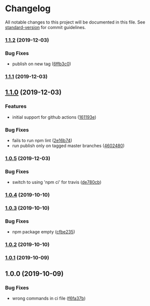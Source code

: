 # Changelog

All notable changes to this project will be documented in this file. See [standard-version](https://github.com/conventional-changelog/standard-version) for commit guidelines.

### [1.1.2](https://github.com/joelsummerfield/experiment.typescript-library/compare/v1.1.1...v1.1.2) (2019-12-03)


### Bug Fixes

* publish on new tag ([6ffb3c0](https://github.com/joelsummerfield/experiment.typescript-library/commit/6ffb3c00fdad483c706b5ad693da1a6e9a22e699))

### [1.1.1](https://github.com/joelsummerfield/experiment.typescript-library/compare/v1.1.0...v1.1.1) (2019-12-03)

## [1.1.0](https://github.com/joelsummerfield/experiment.typescript-library/compare/v1.0.5...v1.1.0) (2019-12-03)


### Features

* initial support for github actions ([161193e](https://github.com/joelsummerfield/experiment.typescript-library/commit/161193e29d04a67d94f46f8082950c4e741c5724))


### Bug Fixes

* fails to run npm lint ([2e16b74](https://github.com/joelsummerfield/experiment.typescript-library/commit/2e16b74d00e941908234484925a3cc0100364c7e))
* run publish only on tagged master branches ([4602480](https://github.com/joelsummerfield/experiment.typescript-library/commit/46024800f89ad00aa4624fee675e122f6cd40134))

### [1.0.5](https://github.com/joelsummerfield/experiment.typescript-library/compare/v1.0.4...v1.0.5) (2019-12-03)


### Bug Fixes

* switch to using 'npm ci' for travis ([de780cb](https://github.com/joelsummerfield/experiment.typescript-library/commit/de780cb9c204ce8e07481ba2091e5b4eacedd306))

### [1.0.4](https://github.com/joelsummerfield/experiment.typescript-library/compare/v1.0.3...v1.0.4) (2019-10-10)

### [1.0.3](https://github.com/joelsummerfield/experiment.typescript-library/compare/v1.0.2...v1.0.3) (2019-10-10)


### Bug Fixes

* npm package empty ([cfbe235](https://github.com/joelsummerfield/experiment.typescript-library/commit/cfbe2351e49987cd117f1a4a7f840d4870d3a377))

### [1.0.2](https://github.com/joelsummerfield/experiment.typescript-library/compare/v1.0.1...v1.0.2) (2019-10-10)

### [1.0.1](https://github.com/joelsummerfield/experiment.typescript-library/compare/v1.0.0...v1.0.1) (2019-10-09)

## 1.0.0 (2019-10-09)


### Bug Fixes

* wrong commands in ci file ([f6fa37b](https://github.com/joelsummerfield/experiment.typescript-library/commit/f6fa37bfa13a599e6110ef451a7caa62414b2ad5))
